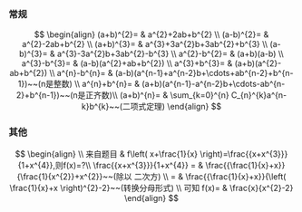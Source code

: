
### 常规
$$
\begin{align}
(a+b)^{2}= & a^{2}+2ab+b^{2} \\
(a-b)^{2}= & a^{2}-2ab+b^{2} \\
(a+b)^{3}= & a^{3}+3a^{2}b+3ab^{2}+b^{3} \\
(a-b)^{3}= & a^{3}-3a^{2}b+3ab^{2}-b^{3} \\
a^{2}-b^{2}= & (a+b)(a-b) \\
a^{3}-b^{3}= & (a-b)(a^{2}+ab+b^{2}) \\
a^{3}+b^{3}= & (a+b)(a^{2}-ab+b^{2}) \\
a^{n}-b^{n}= & (a-b)(a^{n-1}+a^{n-2}b+\cdots+ab^{n-2}+b^{n-1})~~(n是整数) \\
a^{n}+b^{n}= & (a+b)(a^{n-1}-a^{n-2}b+\cdots-ab^{n-2}+b^{n-1})~~(n是正齐数)\\
(a+b)^{n}= & \sum_{k=0}^{n} C_{n}^{k}a^{n-k}b^{k}~~(二项式定理)
\end{align}
$$

### 其他
$$
\begin{align} \\
来自题目  &  f\left( x+\frac{1}{x} \right)=\frac{{x+x^{3}}}{1+x^{4}},则f(x)=?\\
\frac{{x+x^{3}}}{1+x^{4}} = &  \frac{{\frac{1}{x}+x}}{\frac{1}{x^{2}}+x^{2}}~~(除以 二次方) \\
= & \frac{{\frac{1}{x}+x}}{\left( \frac{1}{x}+x \right)^{2}-2}~~(转换分母形式) \\
可知 f(x)= & \frac{x}{x^{2}-2}
\end{align}
$$



